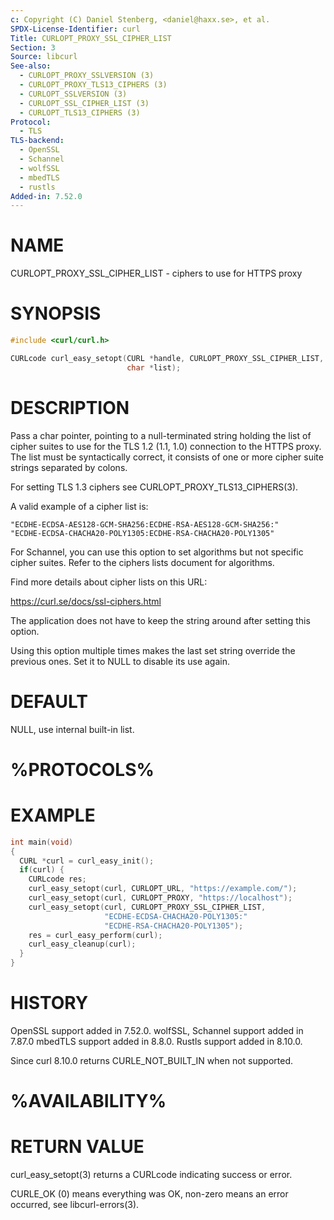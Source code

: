 ```yaml
---
c: Copyright (C) Daniel Stenberg, <daniel@haxx.se>, et al.
SPDX-License-Identifier: curl
Title: CURLOPT_PROXY_SSL_CIPHER_LIST
Section: 3
Source: libcurl
See-also:
  - CURLOPT_PROXY_SSLVERSION (3)
  - CURLOPT_PROXY_TLS13_CIPHERS (3)
  - CURLOPT_SSLVERSION (3)
  - CURLOPT_SSL_CIPHER_LIST (3)
  - CURLOPT_TLS13_CIPHERS (3)
Protocol:
  - TLS
TLS-backend:
  - OpenSSL
  - Schannel
  - wolfSSL
  - mbedTLS
  - rustls
Added-in: 7.52.0
---
```


# NAME

CURLOPT_PROXY_SSL_CIPHER_LIST - ciphers to use for HTTPS proxy

# SYNOPSIS

~~~c
#include <curl/curl.h>

CURLcode curl_easy_setopt(CURL *handle, CURLOPT_PROXY_SSL_CIPHER_LIST,
                          char *list);
~~~

# DESCRIPTION

Pass a char pointer, pointing to a null-terminated string holding the list of
cipher suites to use for the TLS 1.2 (1.1, 1.0) connection to the HTTPS proxy.
The list must be syntactically correct, it consists of one or more cipher suite
strings separated by colons.

For setting TLS 1.3 ciphers see CURLOPT_PROXY_TLS13_CIPHERS(3).

A valid example of a cipher list is:
~~~
"ECDHE-ECDSA-AES128-GCM-SHA256:ECDHE-RSA-AES128-GCM-SHA256:"
"ECDHE-ECDSA-CHACHA20-POLY1305:ECDHE-RSA-CHACHA20-POLY1305"
~~~

For Schannel, you can use this option to set algorithms but not specific
cipher suites. Refer to the ciphers lists document for algorithms.

Find more details about cipher lists on this URL:

 https://curl.se/docs/ssl-ciphers.html

The application does not have to keep the string around after setting this
option.

Using this option multiple times makes the last set string override the
previous ones. Set it to NULL to disable its use again.

# DEFAULT

NULL, use internal built-in list.

# %PROTOCOLS%

# EXAMPLE

~~~c
int main(void)
{
  CURL *curl = curl_easy_init();
  if(curl) {
    CURLcode res;
    curl_easy_setopt(curl, CURLOPT_URL, "https://example.com/");
    curl_easy_setopt(curl, CURLOPT_PROXY, "https://localhost");
    curl_easy_setopt(curl, CURLOPT_PROXY_SSL_CIPHER_LIST,
                     "ECDHE-ECDSA-CHACHA20-POLY1305:"
                     "ECDHE-RSA-CHACHA20-POLY1305");
    res = curl_easy_perform(curl);
    curl_easy_cleanup(curl);
  }
}
~~~

# HISTORY

OpenSSL support added in 7.52.0.
wolfSSL, Schannel support added in 7.87.0
mbedTLS support added in 8.8.0.
Rustls support added in 8.10.0.

Since curl 8.10.0 returns CURLE_NOT_BUILT_IN when not supported.

# %AVAILABILITY%

# RETURN VALUE

curl_easy_setopt(3) returns a CURLcode indicating success or error.

CURLE_OK (0) means everything was OK, non-zero means an error occurred, see
libcurl-errors(3).
